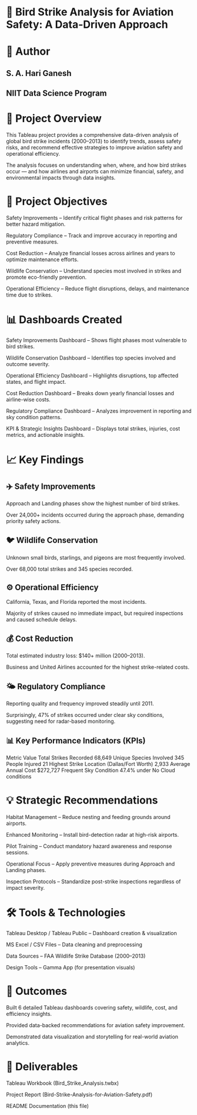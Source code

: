 # 🛫 Bird Strike Analysis for Aviation Safety: A Data-Driven Approach

# 👤 Author

## S. A. Hari Ganesh
## NIIT Data Science Program

# 🧩 Project Overview

This Tableau project provides a comprehensive data-driven analysis of global bird strike incidents (2000–2013) to identify trends, assess safety risks, and recommend effective strategies to improve aviation safety and operational efficiency.

The analysis focuses on understanding when, where, and how bird strikes occur — and how airlines and airports can minimize financial, safety, and environmental impacts through data insights.

# 🎯 Project Objectives

Safety Improvements – Identify critical flight phases and risk patterns for better hazard mitigation.

Regulatory Compliance – Track and improve accuracy in reporting and preventive measures.

Cost Reduction – Analyze financial losses across airlines and years to optimize maintenance efforts.

Wildlife Conservation – Understand species most involved in strikes and promote eco-friendly prevention.

Operational Efficiency – Reduce flight disruptions, delays, and maintenance time due to strikes.

# 📊 Dashboards Created

Safety Improvements Dashboard – Shows flight phases most vulnerable to bird strikes.

Wildlife Conservation Dashboard – Identifies top species involved and outcome severity.

Operational Efficiency Dashboard – Highlights disruptions, top affected states, and flight impact.

Cost Reduction Dashboard – Breaks down yearly financial losses and airline-wise costs.

Regulatory Compliance Dashboard – Analyzes improvement in reporting and sky condition patterns.

KPI & Strategic Insights Dashboard – Displays total strikes, injuries, cost metrics, and actionable insights.

# 📈 Key Findings
## ✈️ Safety Improvements

Approach and Landing phases show the highest number of bird strikes.

Over 24,000+ incidents occurred during the approach phase, demanding priority safety actions.

## 🐦 Wildlife Conservation

Unknown small birds, starlings, and pigeons are most frequently involved.

Over 68,000 total strikes and 345 species recorded.

## ⚙️ Operational Efficiency

California, Texas, and Florida reported the most incidents.

Majority of strikes caused no immediate impact, but required inspections and caused schedule delays.

## 💰 Cost Reduction

Total estimated industry loss: $140+ million (2000–2013).

Business and United Airlines accounted for the highest strike-related costs.

## 🌤️ Regulatory Compliance

Reporting quality and frequency improved steadily until 2011.

Surprisingly, 47% of strikes occurred under clear sky conditions, suggesting need for radar-based monitoring.

## 📊 Key Performance Indicators (KPIs)
Metric	Value
Total Strikes Recorded	68,649
Unique Species Involved	345
People Injured	21
Highest Strike Location (Dallas/Fort Worth)	2,933
Average Annual Cost	$272,727
Frequent Sky Condition	47.4% under No Cloud conditions

# 💡 Strategic Recommendations

Habitat Management – Reduce nesting and feeding grounds around airports.

Enhanced Monitoring – Install bird-detection radar at high-risk airports.

Pilot Training – Conduct mandatory hazard awareness and response sessions.

Operational Focus – Apply preventive measures during Approach and Landing phases.

Inspection Protocols – Standardize post-strike inspections regardless of impact severity.

# 🛠️ Tools & Technologies

Tableau Desktop / Tableau Public – Dashboard creation & visualization

MS Excel / CSV Files – Data cleaning and preprocessing

Data Sources – FAA Wildlife Strike Database (2000–2013)

Design Tools – Gamma App (for presentation visuals)

# 🚀 Outcomes

Built 6 detailed Tableau dashboards covering safety, wildlife, cost, and efficiency insights.

Provided data-backed recommendations for aviation safety improvement.

Demonstrated data visualization and storytelling for real-world aviation analytics.

# 📁 Deliverables

Tableau Workbook (Bird_Strike_Analysis.twbx)

Project Report (Bird-Strike-Analysis-for-Aviation-Safety.pdf)

README Documentation (this file)
